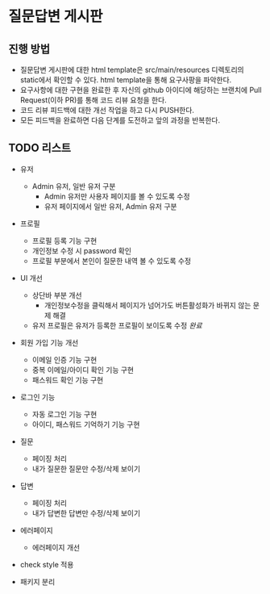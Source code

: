 # 질문답변 게시판
## 진행 방법
* 질문답변 게시판에 대한 html template은 src/main/resources 디렉토리의 static에서 확인할 수 있다. html template을 통해 요구사팡을 파악한다.
* 요구사항에 대한 구현을 완료한 후 자신의 github 아이디에 해당하는 브랜치에 Pull Request(이하 PR)를 통해 코드 리뷰 요청을 한다.
* 코드 리뷰 피드백에 대한 개선 작업을 하고 다시 PUSH한다.
* 모든 피드백을 완료하면 다음 단계를 도전하고 앞의 과정을 반복한다.

## TODO 리스트
* 유저
  * Admin 유저, 일반 유저 구분
    * Admin 유저만 사용자 페이지를 볼 수 있도록 수정
    * 유저 페이지에서 일반 유저, Admin 유저 구분

* 프로필
    * 프로필 등록 기능 구현
    * 개인정보 수정 시 password 확인
    * 프로필 부분에서 본인이 질문한 내역 볼 수 있도록 수정

* UI 개선
  * 상단바 부분 개선
    * 개인정보수정을 클릭해서 페이지가 넘어가도 버튼활성화가 바뀌지 않는 문제 해결 
  * 유저 프로필은 유저가 등록한 프로필이 보이도록 수정 *완료*

* 회원 가입 기능 개선
  * 이메일 인증 기능 구현
  * 중복 이메일/아이디 확인 기능 구현
  * 패스워드 확인 기능 구현

* 로그인 기능
  * 자동 로그인 기능 구현
  * 아이디, 패스워드 기억하기 기능 구현

* 질문
  * 페이징 처리
  * 내가 질문한 질문만 수정/삭제 보이기

* 답변
  * 페이징 처리
  * 내가 답변한 답변만 수정/삭제 보이기

* 에러페이지
  * 에러페이지 개선
  
* check style 적용

* 패키지 분리